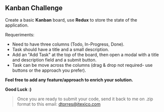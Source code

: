 ## Kanban Challenge

Create a basic **Kanban** board, use **Redux** to store the state of the application.

Requeriments:
  - Need to have three columns (Todo, In-Progress, Done).
  - Task should have a title and a small description.
  - Add an "Add Task" at the top of the board, then open a modal with a title and description field and a submit button.
  - Task can be move across the columns (drag & drop not required- use buttons or the approach you prefer).

**Feel free to add any feature/approach to enrich your solution.**

**Good Luck :)**

> Once you are ready to submit your code, send it back to me on .zip format to this email: dtorres@itexico.com